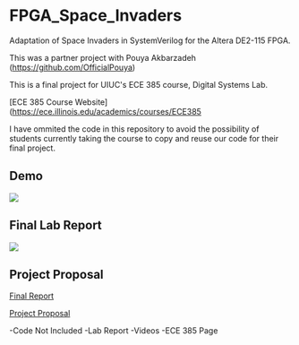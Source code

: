 # FPGA_Space_Invaders

Adaptation of Space Invaders in SystemVerilog for the Altera DE2-115 FPGA. 

This was a partner project with Pouya Akbarzadeh (https://github.com/OfficialPouya)

This is a final project for UIUC's ECE 385 course, Digital Systems Lab. 

[ECE 385 Course Website](https://ece.illinois.edu/academics/courses/ECE385

I have ommited the code in this repository to avoid the possibility of students currently taking the course to copy and reuse our code for their final project.

## Demo

[![](https://i.gyazo.com/ba41b12203d9b92b4f0a5db636b62f97.jpg)](http://www.youtube.com/watch?v=cysRJn-WV2o "FPGA Space Invaders")

## Final Lab Report
[![](https://i.gyazo.com/5ad965ec022f2f6d380bdde116992061.png)](https://github.com/pat-stach/FPGA_Space_Invaders/blob/master/docs/FPGA%20Space%20Invaders%20Final%20Report.pdf "FPGA Space Invaders")
## Project Proposal


[Final Report](https://github.com/pat-stach/FPGA_Space_Invaders/blob/master/docs/FPGA%20Space%20Invaders%20Final%20Report.pdf)

[Project Proposal](https://github.com/pat-stach/FPGA_Space_Invaders/blob/master/docs/FPGA%20Space%20Invaders%20Project%20Proposol.pdf)




-Code Not Included
-Lab Report
-Videos
-ECE 385 Page
